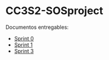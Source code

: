 # CC3S2-SOSproject

Documentos entregables:

- [Sprint 0](Sprint0-C3S2.pdf)
- [Sprint 1](Sprint1-C3S2.pdf)
- [Sprint 3](Sprint3-C3S2.pdf)
